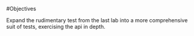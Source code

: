 #Objectives

Expand the rudimentary test from the last lab into a more comprehensive suit of tests, exercising the api in depth.
